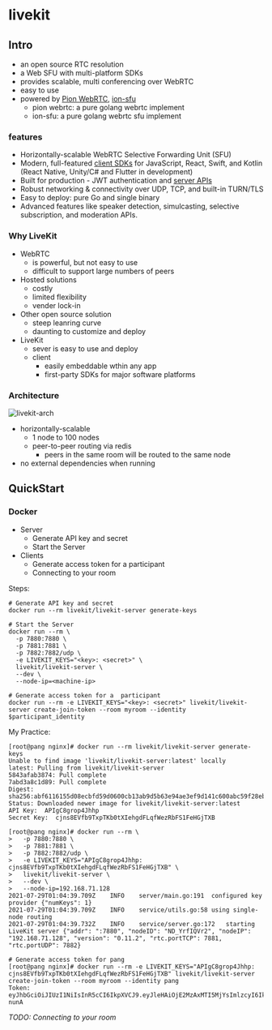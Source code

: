# livekit

## Intro

- an open source RTC resolution
- a Web SFU with multi-platform SDKs
- provides scalable, multi conferencing over WebRTC
- easy to use
- powered by  [Pion WebRTC](https://github.com/pion/webrtc), [ion-sfu](https://github.com/pion/ion-sfu)
  - pion webrtc: a pure golang webrtc implement
  - ion-sfu: a pure golang webrtc sfu implement

### features

- Horizontally-scalable WebRTC Selective Forwarding Unit (SFU)
- Modern, full-featured [client SDKs](https://docs.livekit.io/references/client-sdks) for JavaScript, React, Swift, and Kotlin (React Native, Unity/C# and Flutter in development)
- Built for production - JWT authentication and [server APIs](https://docs.livekit.io/guides/server-api)
- Robust networking & connectivity over UDP, TCP, and built-in TURN/TLS
- Easy to deploy: pure Go and single binary
- Advanced features like speaker detection, simulcasting, selective subscription, and moderation APIs.

### Why LiveKit

- WebRTC 
  - is powerful, but not easy to use
  - difficult to support large numbers of peers
- Hosted solutions 
  - costly
  - limited flexibility
  - vender lock-in
- Other open source solution
  - steep leanring curve
  - daunting to customize and deploy
- LiveKit
  - sever is easy to use and deploy
  - client
    - easily embeddable wthin any app
    - first-party SDKs for major software platforms 

### Architecture

![livekit-arch](https://docs.livekit.io/assets/images/architecture-accb863d8da92d23d6b0e7f2dc9da726.svg)

- horizontally-scalable
  - 1 node to 100 nodes
  - peer-to-peer routing via redis
    - peers in the same room will be routed to the same node
- no external dependencies when running

## QuickStart

### Docker

- Server
  - Generate API key and secret
  - Start the Server
- Clients
  - Generate access token for a  participant 
  - Connecting to your room

Steps:

```shell
# Generate API key and secret
docker run --rm livekit/livekit-server generate-keys

# Start the Server
docker run --rm \
  -p 7880:7880 \
  -p 7881:7881 \
  -p 7882:7882/udp \
  -e LIVEKIT_KEYS="<key>: <secret>" \
  livekit/livekit-server \
  --dev \
  --node-ip=<machine-ip>
  
# Generate access token for a  participant 
docker run --rm -e LIVEKIT_KEYS="<key>: <secret>" livekit/livekit-server create-join-token --room myroom --identity $participant_identity

```

My Practice:

```shell
[root@pang nginx]# docker run --rm livekit/livekit-server generate-keys
Unable to find image 'livekit/livekit-server:latest' locally
latest: Pulling from livekit/livekit-server
5843afab3874: Pull complete 
7abd3a8c1d89: Pull complete 
Digest: sha256:abf6116155d08ecbfd59d0600cb13ab9d5b63e94ae3ef9d141c600abc59f28eb
Status: Downloaded newer image for livekit/livekit-server:latest
API Key:  APIgC8grop4Jhhp
Secret Key:  cjns8EVfb9TxpTKb0tXIehgdFLqfWezRbFS1FeHGjTXB

[root@pang nginx]# docker run --rm \
>   -p 7880:7880 \
>   -p 7881:7881 \
>   -p 7882:7882/udp \
>   -e LIVEKIT_KEYS="APIgC8grop4Jhhp: cjns8EVfb9TxpTKb0tXIehgdFLqfWezRbFS1FeHGjTXB" \
>   livekit/livekit-server \
>   --dev \
>   --node-ip=192.168.71.128
2021-07-29T01:04:39.709Z	INFO	server/main.go:191	configured key provider	{"numKeys": 1}
2021-07-29T01:04:39.709Z	INFO	service/utils.go:58	using single-node routing
2021-07-29T01:04:39.732Z	INFO	service/server.go:172	starting LiveKit server	{"addr": ":7880", "nodeID": "ND_YrfIQVr2", "nodeIP": "192.168.71.128", "version": "0.11.2", "rtc.portTCP": 7881, "rtc.portUDP": 7882}

# Generate access token for pang
[root@pang nginx]# docker run --rm -e LIVEKIT_KEYS="APIgC8grop4Jhhp: cjns8EVfb9TxpTKb0tXIehgdFLqfWezRbFS1FeHGjTXB" livekit/livekit-server create-join-token --room myroom --identity pang
Token: eyJhbGciOiJIUzI1NiIsInR5cCI6IkpXVCJ9.eyJleHAiOjE2MzAxMTI5MjYsImlzcyI6IkFQSWdDOGdyb3A0SmhocCIsImp0aSI6InBhbmciLCJuYmYiOjE2Mjc1MjA5MjYsInZpZGVvIjp7InJvb20iOiJteXJvb20iLCJyb29tSm9pbiI6dHJ1ZX19.dFUsp5moUUmJBjuFjG0sO2Ap7OF42wazAQrTmY-nunA
```

*TODO: Connecting to your room*

